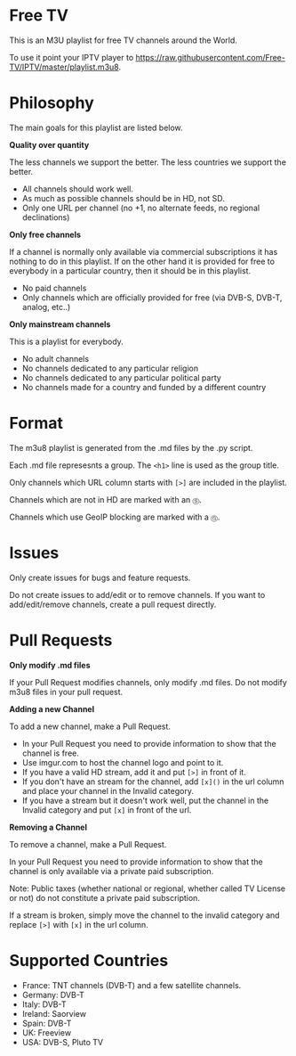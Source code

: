 Free TV
=======

This is an M3U playlist for free TV channels around the World.

To use it point your IPTV player to https://raw.githubusercontent.com/Free-TV/IPTV/master/playlist.m3u8.

Philosophy
==========

The main goals for this playlist are listed below.

**Quality over quantity**

The less channels we support the better. The less countries we support the better.

- All channels should work well.
- As much as possible channels should be in HD, not SD.
- Only one URL per channel (no +1, no alternate feeds, no regional declinations)

**Only free channels**

If a channel is normally only available via commercial subscriptions it has nothing to do in this playlist. If on the other hand it is provided for free to everybody in a particular country, then it should be in this playlist.

- No paid channels
- Only channels which are officially provided for free (via DVB-S, DVB-T, analog, etc..)

**Only mainstream channels**

This is a playlist for everybody.

- No adult channels
- No channels dedicated to any particular religion
- No channels dedicated to any particular political party
- No channels made for a country and funded by a different country

Format
======

The m3u8 playlist is generated from the .md files by the .py script.

Each .md file represesnts a group. The `<h1>` line is used as the group title.
  
Only channels which URL column starts with `[>]` are included in the playlist.

Channels which are not in HD are marked with an `Ⓢ`.

Channels which use GeoIP blocking are marked with a `Ⓖ`.

Issues
======

Only create issues for bugs and feature requests.

Do not create issues to add/edit or to remove channels. If you want to add/edit/remove channels, create a pull request directly.

Pull Requests
=============

**Only modify .md files**

If your Pull Request modifies channels, only modify .md files. Do not modify m3u8 files in your pull request.

**Adding a new Channel**

To add a new channel, make a Pull Request.

- In your Pull Request you need to provide information to show that the channel is free.
- Use imgur.com to host the channel logo and point to it.
- If you have a valid HD stream, add it and put `[>]` in front of it.
- If you don't have an stream for the channel, add `[x]()` in the url column and place your channel in the Invalid category.
- If you have a stream but it doesn't work well, put the channel in the Invalid category and put `[x]` in front of the url.

**Removing a Channel**

To remove a channel, make a Pull Request.

In your Pull Request you need to provide information to show that the channel is only available via a private paid subscription.

Note: Public taxes (whether national or regional, whether called TV License or not) do not constitute a private paid subscription.

If a stream is broken, simply move the channel to the invalid category and replace `[>]` with `[x]` in the url column.

Supported Countries
===================

- France: TNT channels (DVB-T) and a few satellite channels.
- Germany: DVB-T
- Italy: DVB-T
- Ireland: Saorview
- Spain: DVB-T
- UK: Freeview
- USA: DVB-S, Pluto TV
